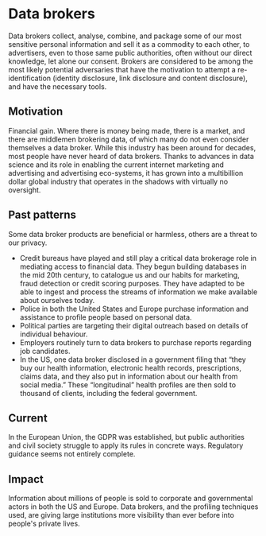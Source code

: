 # Data brokers

Data brokers collect, analyse, combine, and package some of our most sensitive personal information and sell it as a commodity to each other, to advertisers, even to those same public authorities, often without our direct knowledge, let alone our consent. Brokers are considered to be among the most likely potential adversaries that have the motivation to attempt a re-identification (identity disclosure, link disclosure and content disclosure), and have the necessary tools.

## Motivation
Financial gain. Where there is money being made, there is a market, and there are middlemen brokering data, of which many do not even consider themselves a data broker. While this industry has been around for decades, most people have never heard of data brokers. Thanks to advances in data science and its role in enabling the current internet marketing and advertising and advertising eco-systems, it has grown into a multibillion dollar global industry that operates in the shadows with virtually no oversight. 

## Past patterns
Some data broker products are beneficial or harmless, others are a threat to our privacy.

* Credit bureaus have played and still play a critical data brokerage role in mediating access to financial data. They begun building databases in the mid 20th century, to catalogue us and our habits for marketing, fraud detection or credit scoring purposes. They have adapted to be able to ingest and process the streams of information we make available about ourselves today.
* Police in both the United States and Europe purchase information and assistance to profile people based on personal data.
* Political parties are targeting their digital outreach based on details of individual behaviour.
* Employers routinely turn to data brokers to purchase reports regarding job candidates.
* In the US, one data broker disclosed in a government filing that “they buy our health information, electronic health records, prescriptions, claims data, and they also put in information about our health from social media.” These “longitudinal” health profiles are then sold to thousand of clients, including the federal government.

## Current
In the European Union, the GDPR was established, but public authorities and civil society struggle to apply its rules in concrete ways. Regulatory guidance seems not entirely complete.

## Impact
Information about millions of people is sold to corporate and governmental actors in both the US and Europe. Data brokers, and the profiling techniques used, are giving large institutions more visibility than ever before into people's private lives.

